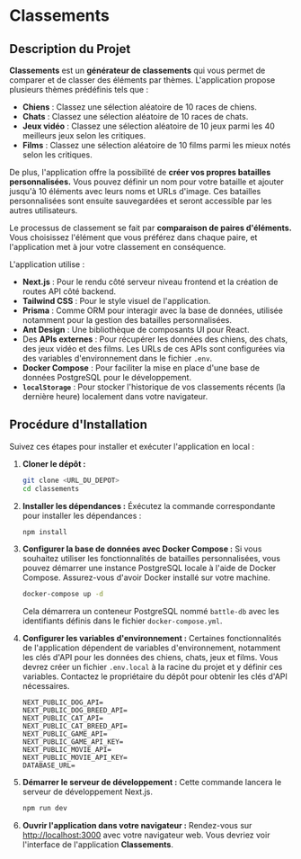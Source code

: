 # Classements

## Description du Projet

**Classements** est un **générateur de classements** qui vous permet de comparer et de classer des éléments par thèmes. L'application propose plusieurs thèmes prédéfinis tels que :

*   **Chiens** : Classez une sélection aléatoire de 10 races de chiens.
*   **Chats** : Classez une sélection aléatoire de 10 races de chats.
*   **Jeux vidéo** : Classez une sélection aléatoire de 10 jeux parmi les 40 meilleurs jeux selon les critiques.
*   **Films** : Classez une sélection aléatoire de 10 films parmi les mieux notés selon les critiques.

De plus, l'application offre la possibilité de **créer vos propres batailles personnalisées.** Vous pouvez définir un nom pour votre bataille et ajouter jusqu'à 10 éléments avec leurs noms et URLs d'image. Ces batailles personnalisées sont ensuite sauvegardées et seront accessible par les autres utilisateurs.

Le processus de classement se fait par **comparaison de paires d'éléments.** Vous choisissez l'élément que vous préférez dans chaque paire, et l'application met à jour votre classement en conséquence.

L'application utilise :

*   **Next.js** : Pour le rendu côté serveur niveau frontend et la création de routes API côté backend.
*   **Tailwind CSS** : Pour le style visuel de l'application.
*   **Prisma** : Comme ORM pour interagir avec la base de données, utilisée notamment pour la gestion des batailles personnalisées.
*   **Ant Design** : Une bibliothèque de composants UI pour React.
*   Des **APIs externes** : Pour récupérer les données des chiens, des chats, des jeux vidéo et des films. Les URLs de ces APIs sont configurées via des variables d'environnement dans le fichier `.env`.
*   **Docker Compose** : Pour faciliter la mise en place d'une base de données PostgreSQL pour le développement.
*   **`localStorage`** : Pour stocker l'historique de vos classements récents (la dernière heure) localement dans votre navigateur.

## Procédure d'Installation

Suivez ces étapes pour installer et exécuter l'application en local :

1.  **Cloner le dépôt :**
    ```bash
    git clone <URL_DU_DEPOT>
    cd classements
    ```

2.  **Installer les dépendances :**
    Éxécutez la commande correspondante pour installer les dépendances :

    ```bash
    npm install
    ```

3.  **Configurer la base de données avec Docker Compose :**
    Si vous souhaitez utiliser les fonctionnalités de batailles personnalisées, vous pouvez démarrer une instance PostgreSQL locale à l'aide de Docker Compose. Assurez-vous d'avoir Docker installé sur votre machine.

    ```bash
    docker-compose up -d
    ```
    Cela démarrera un conteneur PostgreSQL nommé `battle-db` avec les identifiants définis dans le fichier `docker-compose.yml`.

4.  **Configurer les variables d'environnement :**
    Certaines fonctionnalités de l'application dépendent de variables d'environnement, notamment les clés d'API pour les données des chiens, chats, jeux et films. Vous devrez créer un fichier `.env.local` à la racine du projet et y définir ces variables. Contactez le propriétaire du dépôt pour obtenir les clés d'API nécessaires.

    ```
    NEXT_PUBLIC_DOG_API=
    NEXT_PUBLIC_DOG_BREED_API=
    NEXT_PUBLIC_CAT_API=
    NEXT_PUBLIC_CAT_BREED_API=
    NEXT_PUBLIC_GAME_API=
    NEXT_PUBLIC_GAME_API_KEY=
    NEXT_PUBLIC_MOVIE_API=
    NEXT_PUBLIC_MOVIE_API_KEY=
    DATABASE_URL=
    ```

5.  **Démarrer le serveur de développement :**
    Cette commande lancera le serveur de développement Next.js.

    ```bash
    npm run dev
    ```

6.  **Ouvrir l'application dans votre navigateur :**
    Rendez-vous sur [http://localhost:3000](http://localhost:3000) avec votre navigateur web. Vous devriez voir l'interface de l'application **Classements**.